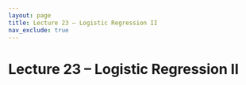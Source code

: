 ```yaml
---
layout: page
title: Lecture 23 – Logistic Regression II
nav_exclude: true
---
```


# Lecture 23 – Logistic Regression II



